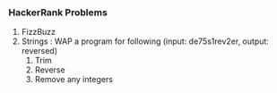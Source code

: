### HackerRank Problems

1. FizzBuzz
2. Strings : WAP a program for following (input: de75s1rev2er, output: reversed)
   1. Trim
   2. Reverse
   3. Remove any integers